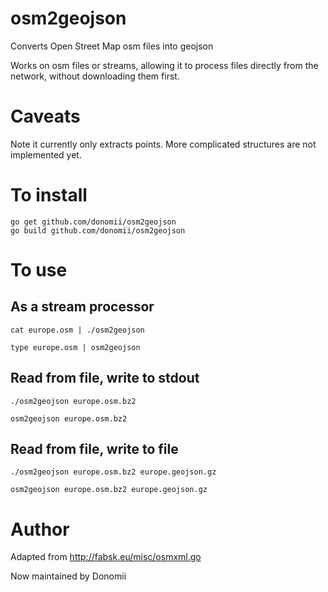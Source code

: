 # osm2geojson
Converts Open Street Map osm files into geojson

Works on osm files or streams, allowing it to process files directly from the network, without downloading them first.

# Caveats

Note it currently only extracts points.  More complicated structures are not implemented yet.

# To install

    go get github.com/donomii/osm2geojson
    go build github.com/donomii/osm2geojson

# To use

## As a stream processor

    cat europe.osm | ./osm2geojson

    type europe.osm | osm2geojson

## Read from file, write to stdout

    ./osm2geojson europe.osm.bz2

    osm2geojson europe.osm.bz2 

## Read from file, write to file

    ./osm2geojson europe.osm.bz2 europe.geojson.gz

    osm2geojson europe.osm.bz2 europe.geojson.gz

# Author

Adapted from http://fabsk.eu/misc/osmxml.go

Now maintained by Donomii
